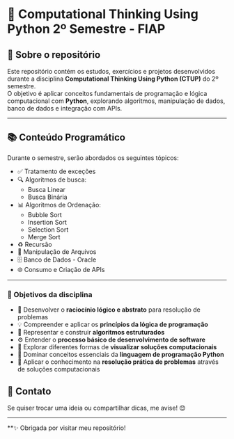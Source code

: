 # 🐍 Computational Thinking Using Python 2º Semestre - FIAP

## 📌 Sobre o repositório
Este repositório contém os estudos, exercícios e projetos desenvolvidos durante a disciplina **Computational Thinking Using Python (CTUP)** do 2º semestre.  
O objetivo é aplicar conceitos fundamentais de programação e lógica computacional com **Python**, explorando algoritmos, manipulação de dados, banco de dados e integração com APIs.

---

## 📚 Conteúdo Programático

Durante o semestre, serão abordados os seguintes tópicos:

- ✅ Tratamento de exceções  
- 🔍 Algoritmos de busca:  
  - Busca Linear  
  - Busca Binária  
- 📊 Algoritmos de Ordenação:  
  - Bubble Sort  
  - Insertion Sort  
  - Selection Sort  
  - Merge Sort  
- ♻️ Recursão  
- 📂 Manipulação de Arquivos  
- 🗄️ Banco de Dados - Oracle  
- 🌐 Consumo e Criação de APIs  

---

### 🎯 Objetivos da disciplina  

- 🧠 Desenvolver o **raciocínio lógico e abstrato** para resolução de problemas    
- 💡 Compreender e aplicar os **princípios da lógica de programação**  
- 🔨 Representar e construir **algoritmos estruturados**  
- ⚙️ Entender o **processo básico de desenvolvimento de software**  
- 👀 Explorar diferentes formas de **visualizar soluções computacionais**  
- 🐍 Dominar conceitos essenciais da **linguagem de programação Python**  
- 🚀 Aplicar o conhecimento na **resolução prática de problemas** através de soluções computacionais  

## 💬 Contato  
Se quiser trocar uma ideia ou compartilhar dicas, me avise! 😊

---

**✨ Obrigada por visitar meu repositório!  
